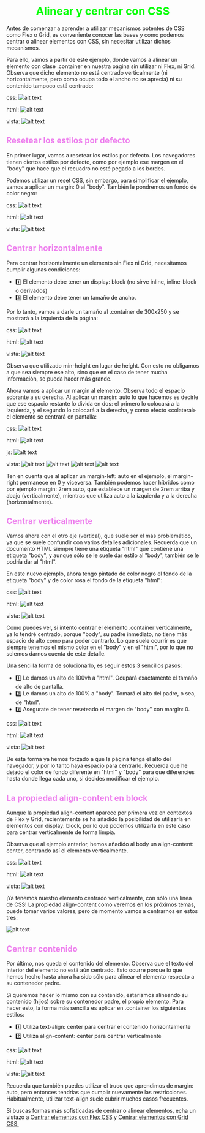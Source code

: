 # <span style="color:lime"><center>Alinear y centrar con CSS</center></span>

Antes de comenzar a aprender a utilizar mecanismos potentes de CSS como Flex o Grid, es conveniente conocer las bases y como podemos centrar o alinear elementos con CSS, sin necesitar utilizar dichos mecanismos.

Para ello, vamos a partir de este ejemplo, donde vamos a alinear un elemento con clase .container en nuestra página sin utilizar ni Flex, ni Grid. Observa que dicho elemento no está centrado verticalmente (ni horizontalmente, pero como ocupa todo el ancho no se aprecia) ni su contenido tampoco está centrado:

css:
![alt text](./imagenes-alinear-y-centrar-con-css/image.png)

html:
![alt text](./imagenes-alinear-y-centrar-con-css/image-1.png)

vista:
![alt text](./imagenes-alinear-y-centrar-con-css/image-2.png)

## <span style="color:violet">Resetear los estilos por defecto</span>
En primer lugar, vamos a resetear los estilos por defecto. Los navegadores tienen ciertos estilos por defecto, como por ejemplo ese margen en el "body" que hace que el recuadro no esté pegado a los bordes.

Podemos utilizar un reset CSS, sin embargo, para simplificar el ejemplo, vamos a aplicar un margin: 0 al "body". También le pondremos un fondo de color negro:

css:
![alt text](./imagenes-alinear-y-centrar-con-css/image-3.png)

html:
![alt text](./imagenes-alinear-y-centrar-con-css/image-4.png)

vista:
![alt text](./imagenes-alinear-y-centrar-con-css/image-5.png)

## <span style="color:violet">Centrar horizontalmente</span>
Para centrar horizontalmente un elemento sin Flex ni Grid, necesitamos cumplir algunas condiciones:

   - 1️⃣ El elemento debe tener un display: block (no sirve inline, inline-block o derivados)
   - 2️⃣ El elemento debe tener un tamaño de ancho.

Por lo tanto, vamos a darle un tamaño al .container de 300x250 y se mostrará a la izquierda de la página:

css:
![alt text](./imagenes-alinear-y-centrar-con-css/image-6.png)

html:
![alt text](./imagenes-alinear-y-centrar-con-css/image-7.png)

vista:
![alt text](./imagenes-alinear-y-centrar-con-css/image-8.png)

Observa que utilizado min-height en lugar de height. Con esto no obligamos a que sea siempre ese alto, sino que en el caso de tener mucha información, se pueda hacer más grande.

Ahora vamos a aplicar un margin al elemento. Observa todo el espacio sobrante a su derecha. Al aplicar un margin: auto lo que hacemos es decirle que ese espacio restante lo divida en dos: el primero lo colocará a la izquierda, y el segundo lo colocará a la derecha, y como efecto «colateral» el elemento se centrará en pantalla:

css:
![alt text](./imagenes-alinear-y-centrar-con-css/image-9.png)

html:
![alt text](./imagenes-alinear-y-centrar-con-css/image-10.png)

js:
![alt text](./imagenes-alinear-y-centrar-con-css/image-11.png)

vista:
![alt text](./imagenes-alinear-y-centrar-con-css/image-12.png)
![alt text](./imagenes-alinear-y-centrar-con-css/image-13.png)
![alt text](./imagenes-alinear-y-centrar-con-css/image-14.png)
![alt text](./imagenes-alinear-y-centrar-con-css/image-15.png)

Ten en cuenta que al aplicar un margin-left: auto en el ejemplo, el margin-right permanece en 0 y viceversa. También podemos hacer híbridos como por ejemplo margin: 2rem auto, que establece un margen de 2rem arriba y abajo (verticalmente), mientras que utiliza auto a la izquierda y a la derecha (horizontalmente).

## <span style="color:violet">Centrar verticalmente</span>
Vamos ahora con el otro eje (vertical), que suele ser el más problemático, ya que se suele confundir con varios detalles adicionales. Recuerda que un documento HTML siempre tiene una etiqueta "html" que contiene una etiqueta "body", y aunque sólo se le suele dar estilo al "body", también se le podría dar al "html".

En este nuevo ejemplo, ahora tengo pintado de color negro el fondo de la etiqueta "body" y de color rosa el fondo de la etiqueta "html":

css:
![alt text](./imagenes-alinear-y-centrar-con-css/image-16.png)

html:
![alt text](./imagenes-alinear-y-centrar-con-css/image-17.png)

vista:
![alt text](./imagenes-alinear-y-centrar-con-css/image-18.png)

Como puedes ver, si intento centrar el elemento .container verticalmente, ya lo tendré centrado, porque "body", su padre inmediato, no tiene más espacio de alto como para poder centrarlo. Lo que suele ocurrir es que siempre tenemos el mismo color en el "body" y en el "html", por lo que no solemos darnos cuenta de este detalle.

Una sencilla forma de solucionarlo, es seguir estos 3 sencillos pasos:

   - 1️⃣ Le damos un alto de 100vh a "html". Ocupará exactamente el tamaño de alto de pantalla.
   - 2️⃣ Le damos un alto de 100% a "body". Tomará el alto del padre, o sea, de "html".
   - 3️⃣ Asegurate de tener reseteado el margen de "body" con margin: 0.

css:
![alt text](./imagenes-alinear-y-centrar-con-css/image-19.png)

html:
![alt text](./imagenes-alinear-y-centrar-con-css/image-20.png)

vista:
![alt text](./imagenes-alinear-y-centrar-con-css/image-21.png)

De esta forma ya hemos forzado a que la página tenga el alto del navegador, y por lo tanto haya espacio para centrarlo. Recuerda que he dejado el color de fondo diferente en "html" y "body" para que diferencies hasta donde llega cada uno, si decides modificar el ejemplo.

## <span style="color:violet">La propiedad align-content en block</span>
Aunque la propiedad align-content aparece por primera vez en contextos de Flex y Grid, recientemente se ha añadido la posibilidad de utilizarla en elementos con display: block, por lo que podemos utilizarla en este caso para centrar verticalmente de forma limpia.

Observa que al ejemplo anterior, hemos añadido al body un align-content: center, centrando así el elemento verticalmente.

css:
![alt text](./imagenes-alinear-y-centrar-con-css/image-22.png)

html:
![alt text](./imagenes-alinear-y-centrar-con-css/image-23.png)

vista:
![alt text](./imagenes-alinear-y-centrar-con-css/image-24.png)

¡Ya tenemos nuestro elemento centrado verticalmente, con sólo una línea de CSS! La propiedad align-content como veremos en los próximos temas, puede tomar varios valores, pero de momento vamos a centrarnos en estos tres:

![alt text](./imagenes-alinear-y-centrar-con-css/image-25.png)

## <span style="color:violet">Centrar contenido</span>
Por último, nos queda el contenido del elemento. Observa que el texto del interior del elemento no está aún centrado. Esto ocurre porque lo que hemos hecho hasta ahora ha sido sólo para alinear el elemento respecto a su contenedor padre.

Si queremos hacer lo mismo con su contenido, estaríamos alineando su contenido (hijos) sobre su contenedor padre, el propio elemento. Para hacer esto, la forma más sencilla es aplicar en .container los siguientes estilos:

   - 1️⃣ Utiliza text-align: center para centrar el contenido horizontalmente
   - 2️⃣ Utiliza align-content: center para centrar verticalmente

css:
![alt text](./imagenes-alinear-y-centrar-con-css/image-26.png)

html:
![alt text](./imagenes-alinear-y-centrar-con-css/image-27.png)

vista:
![alt text](./imagenes-alinear-y-centrar-con-css/image-28.png)

Recuerda que también puedes utilizar el truco que aprendimos de margin: auto, pero entonces tendrías que cumplir nuevamente las restricciones. Habitualmente, utilizar text-align suele cubrir muchos casos frecuentes.

Si buscas formas más sofisticadas de centrar o alinear elementos, echa un vistazo a [Centrar elementos con Flex CSS](https://lenguajecss.com/css/maquetacion-y-colocacion/flex-alinear/) y [Centrar elementos con Grid CSS.](https://lenguajecss.com/css/maquetacion-y-colocacion/grid-css-alinear/)


